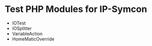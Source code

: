 Test PHP Modules for IP-Symcon
================

* IOTest
* IOSplitter
* VariableAction
* HomeMaticOverride